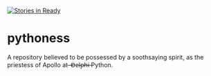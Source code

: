 [![Stories in Ready](https://badge.waffle.io/enchf/pythoness.png?label=ready&title=Ready)](https://waffle.io/enchf/pythoness)
# pythoness
A repository believed to be possessed by a soothsaying spirit, as the priestess of Apollo at ̶ ̶D̶e̶l̶p̶h̶i̶  Python.
